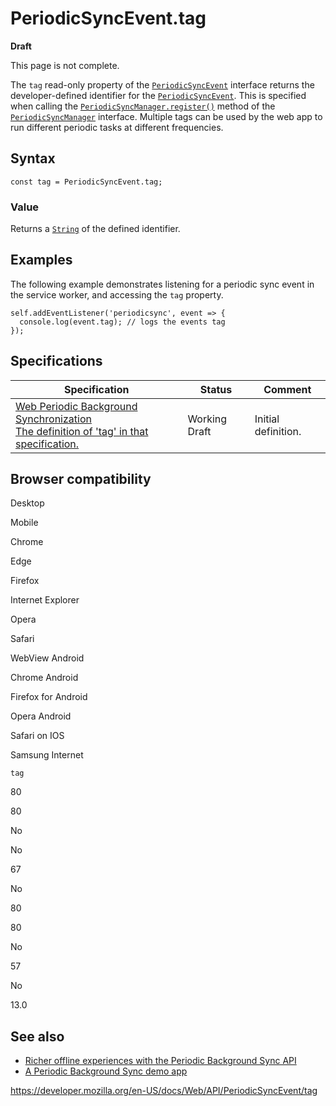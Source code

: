 PeriodicSyncEvent.tag
=====================

**Draft**

This page is not complete.

The `tag` read-only property of the [`PeriodicSyncEvent`](../periodicsyncevent) interface returns the developer-defined identifier for the [`PeriodicSyncEvent`](../periodicsyncevent). This is specified when calling the [`PeriodicSyncManager.register()`](../periodicsyncmanager/register) method of the [`PeriodicSyncManager`](../periodicsyncmanager) interface. Multiple tags can be used by the web app to run different periodic tasks at different frequencies.

Syntax
------

    const tag = PeriodicSyncEvent.tag;

### Value

Returns a [`String`](https://developer.mozilla.org/en-US/docs/Web/JavaScript/Reference/Global_Objects/String) of the defined identifier.

Examples
--------

The following example demonstrates listening for a periodic sync event in the service worker, and accessing the `tag` property.

    self.addEventListener('periodicsync', event => {
      console.log(event.tag); // logs the events tag
    });

Specifications
--------------

<table><thead><tr class="header"><th>Specification</th><th>Status</th><th>Comment</th></tr></thead><tbody><tr class="odd"><td><a href="https://wicg.github.io/periodic-background-sync/#dom-periodicsyncevent-tag">Web Periodic Background Synchronization<br />
<span class="small">The definition of 'tag' in that specification.</span></a></td><td><span class="spec-wd">Working Draft</span></td><td>Initial definition.</td></tr></tbody></table>

Browser compatibility
---------------------

Desktop

Mobile

Chrome

Edge

Firefox

Internet Explorer

Opera

Safari

WebView Android

Chrome Android

Firefox for Android

Opera Android

Safari on IOS

Samsung Internet

`tag`

80

80

No

No

67

No

80

80

No

57

No

13.0

See also
--------

-   [Richer offline experiences with the Periodic Background Sync API](https://web.dev/periodic-background-sync/)
-   [A Periodic Background Sync demo app](https://webplatformapis.com/periodic_sync/periodicSync_improved.html)

<a href="https://developer.mozilla.org/en-US/docs/Web/API/PeriodicSyncEvent/tag" class="_attribution-link">https://developer.mozilla.org/en-US/docs/Web/API/PeriodicSyncEvent/tag</a>
